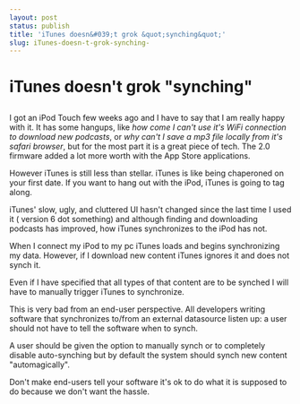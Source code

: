 ```yaml
---
layout: post
status: publish
title: 'iTunes doesn&#039;t grok &quot;synching&quot;'
slug: iTunes-doesn-t-grok-synching-
---
```

# iTunes doesn&#039;t grok &quot;synching&quot;
## 

I got an iPod Touch few weeks ago and I have to say that I am really happy with it. It has some hangups, like <em>how come I can't use it's WiFi connection to download new podcasts</em>, or <em>why can't I save a mp3 file locally from it's safari browser</em>, but for the most part it is a great piece of tech. The 2.0 firmware added a lot more worth with the App Store applications.

However iTunes is still less than stellar. iTunes is like being chaperoned on your first date. If you want to hang out with the iPod, iTunes is going to tag along.

iTunes' slow, ugly, and cluttered UI hasn't changed since the last time I used it ( version 6 dot something) and although finding and downloading podcasts has improved, how iTunes synchronizes to the iPod has not.

When I connect my iPod to my pc iTunes loads and begins synchronizing my data. However, if I download new content iTunes ignores it and does not synch it.

Even if I have specified that all types of that content are to be synched I will have to manually trigger iTunes to synchronize.

This is very bad from an end-user perspective. All developers writing software that synchronizes to/from an external datasource listen up: a user should not have to tell the software when to synch.

A user should be given the option to manually synch or to completely disable auto-synching but by default the system should synch new content "automagically".

Don't make end-users tell your software it's ok to do what it is supposed to do because we don't want the hassle.